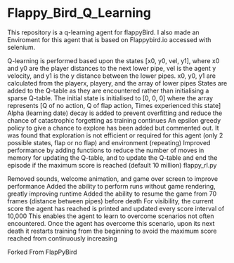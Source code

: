 # Flappy_Bird_Q_Learning

This repository is a q-learning agent for flappyBird.
I also made an Enviroment for this agent that is based on Flappybird.io accessed with selenium. 


Q-learning is performed based upon the states [x0, y0, vel, y1], where x0 and y0 are the player distances to the next lower pipe, vel is the agent y velocity, and y1 is the y distance between the lower pipes. x0, y0, y1 are calculated from the playerx, playery, and the array of lower pipes
States are added to the Q-table as they are encountered rather than initialising a sparse Q-table. The initial state is initialised to [0, 0, 0] where the array represents [Q of no action, Q of flap action, Times experienced this state]
Alpha (learning date) decay is added to prevent overfitting and reduce the chance of catastrophic forgetting as training continues
An epsilon greedy policy to give a chance to explore has been added but commented out. It was found that exploration is not efficient or required for this agent (only 2 possible states, flap or no flap) and environment (repeating)
Improved performance by adding functions to reduce the number of moves in memory for updating the Q-table, and to update the Q-table and end the episode if the maximum score is reached (default 10 million)
flappy_rl.py

Removed sounds, welcome animation, and game over screen to improve performance
Added the ability to perform runs without game rendering, greatly improving runtime
Added the ability to resume the game from 70 frames (distance between pipes) before death
For visibility, the current score the agent has reached is printed and updated every score interval of 10,000 This enables the agent to learn to overcome scenarios not often encountered. Once the agent has overcome this scenario, upon its next death it restarts training from the beginning to avoid the maximum score reached from continuously increasing

Forked From FlapPyBird
